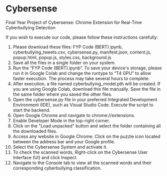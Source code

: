 # Cybersense
Final Year Project of Cybersense: Chrome Extension for Real-Time Cyberbullying Detection

If you wish to execute our code, please follow these instructions carefully:
1. Please download these files: FYP Code (BERT).ipynb, cyberbullying_tweets.csv, cybersense.py, manifest.json, content.js, popup.html, popup.js, styles.css, background.js
2. Save all the files in a single folder on your system.
3. Run the “FYP Code (BERT).ipynb”. To save your device's storage, please run it in Google Colab and change the runtype to “T4 GPU” to allow faster execution. The process may take several hours to complete.
4. After execution, a file named cyberbullying_model.pth will be created. If you are using Google Colab, download this file manually. Save the file in the same folder where you saved the other files.
5. Open the cybersense.py file in your preferred Integrated Development Environment (IDE), such as Visual Studio Code. Execute the script to start the backend.
6. Open Google Chrome and navigate to chrome://extensions. 
7. Enable Developer Mode in the top-right corner.
8. Click on the "Load unpacked" button and select the folder containing all the downloaded files.
9. Access any website in Google Chrome. Click on the puzzle icon located between the address bar and your Google profile.
10. Select the Cybersense System and activate it.
11. To check the scanned words, Right-click on the Cybersense User Interface (UI) and click Inspect.
12. Navigate to the Console tab to view all the scanned words and their corresponding cyberbullying classification.
